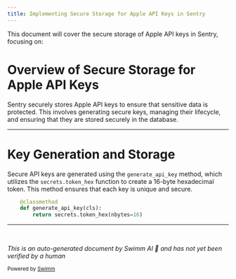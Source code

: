 ```yaml
---
title: Implementing Secure Storage for Apple API Keys in Sentry
---
```

This document will cover the secure storage of Apple API keys in Sentry, focusing on:

# Overview of Secure Storage for Apple API Keys

Sentry securely stores Apple API keys to ensure that sensitive data is protected. This involves generating secure keys, managing their lifecycle, and ensuring that they are stored securely in the database.

<SwmSnippet path="/src/sentry/models/apikey.py" line="63">

---

# Key Generation and Storage

Secure API keys are generated using the `generate_api_key` method, which utilizes the `secrets.token_hex` function to create a 16-byte hexadecimal token. This method ensures that each key is unique and secure.

```python
    @classmethod
    def generate_api_key(cls):
        return secrets.token_hex(nbytes=16)
```

---

</SwmSnippet>

&nbsp;

*This is an auto-generated document by Swimm AI 🌊 and has not yet been verified by a human*

<SwmMeta version="3.0.0" repo-id="Z2l0aHViJTNBJTNBc2VudHJ5JTNBJTNBZ2V0c2VudHJ5" repo-name="sentry"><sup>Powered by [Swimm](/)</sup></SwmMeta>
